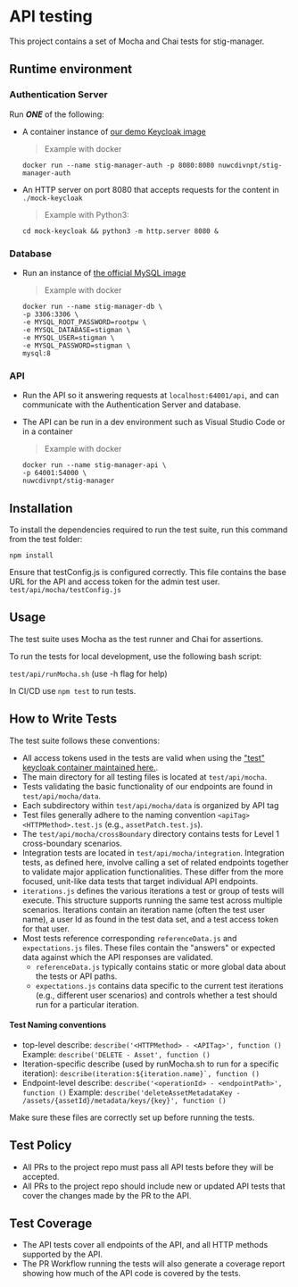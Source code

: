# API testing
This project contains a set of Mocha and Chai tests for stig-manager.

## Runtime environment
### Authentication Server
Run ***ONE*** of the following:
- A container instance of [our demo Keycloak image](https://hub.docker.com/r/nuwcdivnpt/stig-manager-auth) 
   > Example with docker
    ```
   docker run --name stig-manager-auth -p 8080:8080 nuwcdivnpt/stig-manager-auth
   ```
  

- An HTTP server on port 8080 that accepts requests for the content in `./mock-keycloak`

   > Example with Python3:

   ```
   cd mock-keycloak && python3 -m http.server 8080 &
   ```

### Database
- Run an instance of [the official MySQL image](https://hub.docker.com/_/mysql)

   > Example with docker
    ```
   docker run --name stig-manager-db \
  -p 3306:3306 \
  -e MYSQL_ROOT_PASSWORD=rootpw \
  -e MYSQL_DATABASE=stigman \
  -e MYSQL_USER=stigman \
  -e MYSQL_PASSWORD=stigman \
  mysql:8
   ```

### API
- Run the API so it answering requests at `localhost:64001/api`, and can communicate with the Authentication Server and database.
- The API can be run in a dev environment such as Visual Studio Code or in a container

   > Example with docker
   ```
  docker run --name stig-manager-api \
  -p 64001:54000 \
  nuwcdivnpt/stig-manager
   ```



## Installation

To install the dependencies required to run the test suite, run this command from the test folder:

```
npm install
```

Ensure that testConfig.js is configured correctly. This file contains the base URL for the API and access token for the admin test user. 
```test/api/mocha/testConfig.js```


## Usage

The test suite uses Mocha as the test runner and Chai for assertions. 

To run the tests for local development, use the following bash script:

```test/api/runMocha.sh``` (use -h flag for help)

In CI/CD use ```npm test``` to run tests. 




## How to Write Tests

The test suite follows these conventions:

- All access tokens used in the tests are valid when using the ["test" keycloak container maintained here.](https://github.com/NUWCDIVNPT/stig-manager-auth). 
- The main directory for all testing files is located at ```test/api/mocha```.
- Tests validating the basic functionality of our endpoints are found in ```test/api/mocha/data```.
- Each subdirectory within ```test/api/mocha/data``` is organized by API tag
- Test files generally adhere to the naming convention ```<apiTag><HTTPMethod>.test.js``` (e.g., ```assetPatch.test.js```).
- The ```test/api/mocha/crossBoundary``` directory contains tests for Level 1 cross-boundary scenarios.
- Integration tests are located in ```test/api/mocha/integration```. Integration tests, as defined here, involve calling a set of related endpoints together to validate major application functionalities. These differ from the more focused, unit-like data tests that target individual API endpoints.
- ```iterations.js``` defines the various iterations a test or group of tests will execute. This structure supports running the same test across multiple scenarios. Iterations contain an iteration name (often the test user name), a user Id as found in the test data set, and a test access token for that user.
- Most tests reference corresponding ```referenceData.js``` and ```expectations.js``` files. These files contain the "answers" or expected data against which the API responses are validated.
  - ```referenceData.js``` typically contains static or more global data about the tests or API paths.
   - ```expectations.js``` contains data specific to the current test iterations (e.g., different user scenarios) and controls whether a test should run for a particular iteration.


#### Test Naming conventions

- top-level describe: ```describe('<HTTPMethod> - <APITag>', function () ``` Example: ```describe('DELETE - Asset', function ()```
- Iteration-specific describe (used by runMocha.sh to run for a specific iteration): ```describe(iteration:${iteration.name}`, function () ```
- Endpoint-level describe: ```describe('<operationId> - <endpointPath>', function ()``` Example: ```describe('deleteAssetMetadataKey - /assets/{assetId}/metadata/keys/{key}', function ()```

Make sure these files are correctly set up before running the tests.

## Test Policy

- All PRs to the project repo must pass all API tests before they will be accepted.
- All PRs to the project repo should include new or updated API tests that cover the changes made by the PR to the API.

## Test Coverage

- The API tests cover all endpoints of the API, and all HTTP methods supported by the API.
- The PR Workflow running the tests will also generate a coverage report showing how much of the API code is covered by the tests.


